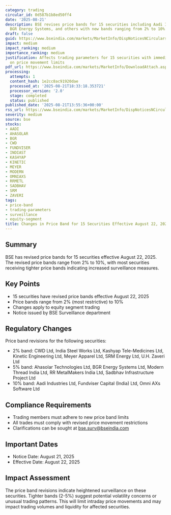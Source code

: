 ```yaml
---
category: trading
circular_id: 0d587b1b8ed50ff4
date: '2025-08-21'
description: BSE revises price bands for 15 securities including Aadi Industries,
  BGR Energy Systems, and others with new bands ranging from 2% to 10%.
draft: false
guid: https://www.bseindia.com/markets/MarketInfo/DispNoticesNCirculars.aspx?Noticeid={1BFDAF65-2535-460D-877D-B89972F1CBFF}&noticeno=20250821-60&dt=08/21/2025&icount=60&totcount=73&flag=0
impact: medium
impact_ranking: medium
importance_ranking: medium
justification: Affects trading parameters for 15 securities with immediate impact
  on price movement limits
pdf_url: https://www.bseindia.com/markets/MarketInfo/DownloadAttach.aspx?id=20250821-60&attachedId=
processing:
  attempts: 1
  content_hash: 1e2cc8ac91920dae
  processed_at: '2025-08-21T18:33:18.353721'
  processor_version: '2.0'
  stage: completed
  status: published
published_date: '2025-08-21T13:55:36+00:00'
rss_url: https://www.bseindia.com/markets/MarketInfo/DispNoticesNCirculars.aspx?Noticeid={1BFDAF65-2535-460D-877D-B89972F1CBFF}&noticeno=20250821-60&dt=08/21/2025&icount=60&totcount=73&flag=0
severity: medium
source: bse
stocks:
- AADI
- AHASOLAR
- BGR
- CWD
- FUNDVISER
- INDIAST
- KASHYAP
- KINETIC
- MEYER
- MODERN
- OMNIAXS
- RRMETL
- SADBHAV
- SRM
- ZAVERI
tags:
- price-band
- trading-parameters
- surveillance
- equity-segment
title: Changes in Price Band for 15 Securities Effective August 22, 2025
---
```


## Summary

BSE has revised price bands for 15 securities effective August 22, 2025. The revised price bands range from 2% to 10%, with most securities receiving tighter price bands indicating increased surveillance measures.

## Key Points

- 15 securities have revised price bands effective August 22, 2025
- Price bands range from 2% (most restrictive) to 10%
- Changes apply to equity segment trading
- Notice issued by BSE Surveillance department

## Regulatory Changes

Price band revisions for the following securities:
- 2% band: CWD Ltd, India Steel Works Ltd, Kashyap Tele-Medicines Ltd, Kinetic Engineering Ltd, Meyer Apparel Ltd, SRM Energy Ltd, U.H. Zaveri Ltd
- 5% band: Ahasolar Technologies Ltd, BGR Energy Systems Ltd, Modern Thread India Ltd, RR MetalMakers India Ltd, Sadbhav Infrastructure Project Ltd
- 10% band: Aadi Industries Ltd, Fundviser Capital (India) Ltd, Omni AXs Software Ltd

## Compliance Requirements

- Trading members must adhere to new price band limits
- All trades must comply with revised price movement restrictions
- Clarifications can be sought at bse.surv@bseindia.com

## Important Dates

- Notice Date: August 21, 2025
- Effective Date: August 22, 2025

## Impact Assessment

The price band revisions indicate heightened surveillance on these securities. Tighter bands (2-5%) suggest potential volatility concerns or unusual trading patterns. This will limit intraday price movements and may impact trading volumes and liquidity for affected securities.